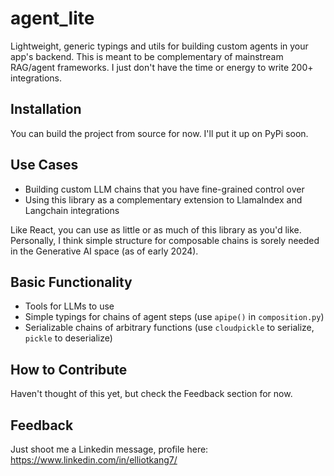# agent_lite
Lightweight, generic typings and utils for building custom agents in your app's backend. This is meant to be complementary of mainstream RAG/agent frameworks. I just don't have the time or energy to write 200+ integrations.

## Installation
You can build the project from source for now. I'll put it up on PyPi soon.

## Use Cases
- Building custom LLM chains that you have fine-grained control over
- Using this library as a complementary extension to LlamaIndex and Langchain integrations

Like React, you can use as little or as much of this library as you'd like. Personally, I think simple structure for composable chains is sorely needed in the Generative AI space (as of early 2024).

## Basic Functionality
- Tools for LLMs to use
- Simple typings for chains of agent steps (use ```apipe()``` in ```composition.py```)
- Serializable chains of arbitrary functions (use ```cloudpickle``` to serialize, ```pickle``` to deserialize)

## How to Contribute
Haven't thought of this yet, but check the Feedback section for now.

## Feedback
Just shoot me a Linkedin message, profile here: https://www.linkedin.com/in/elliotkang7/
